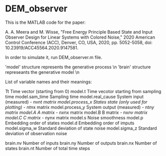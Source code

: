# DEM_observer

This is the MATLAB code for the paper: 

A. A. Meera and M. Wisse, "Free Energy Principle Based State and Input Observer Design for Linear Systems with Colored Noise," 2020 American Control Conference (ACC), Denver, CO, USA, 2020, pp. 5052-5058, doi: 10.23919/ACC45564.2020.9147581.


In order to simulate it, run DEM_observer.m file.

'model' structure represents the generative process \n
'brain' structure represeants the generative model  \n

List of variable names and their meanings:

 Tt                Time vector (starting from 0)
 model.t           Time vecotor starting from sampling time
 model.sam_time    Sampling time
 model.real_cause  System input (measured) - nv*nt matrix
 model.process_x   States state (only used for plotting) - nt*nx matrix
 model.process_y   System output (measured)    - nt*ny matrix
 model.A           A matrix - nx*nx matrix
 model.B           B matrix - nx*nv matrix
 model.C           C matrix - ny*nx matrix
 model.s           Noise smoothness
 model.p           Embedding order of states
 model.d           Embedding order of imputs
 model.sigma_w     Standard deviation of state noise
 model.sigma_z     Standard deviation of observation noise

 brain.nv          Number of inputs
 brain.ny          Number of outputs
 brain.nx          Number of states
 brain.nt          Number of total time steps
